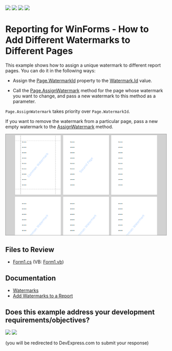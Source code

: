 <!-- default badges list -->
![](https://img.shields.io/endpoint?url=https://codecentral.devexpress.com/api/v1/VersionRange/128597141/23.2.2%2B)
[![](https://img.shields.io/badge/Open_in_DevExpress_Support_Center-FF7200?style=flat-square&logo=DevExpress&logoColor=white)](https://supportcenter.devexpress.com/ticket/details/E109)
[![](https://img.shields.io/badge/📖_How_to_use_DevExpress_Examples-e9f6fc?style=flat-square)](https://docs.devexpress.com/GeneralInformation/403183)
[![](https://img.shields.io/badge/💬_Leave_Feedback-feecdd?style=flat-square)](#does-this-example-address-your-development-requirementsobjectives)
<!-- default badges end -->
# Reporting for WinForms - How to Add Different Watermarks to Different Pages

This example shows how to assign a unique watermark to different report pages. You can do it in the following ways:

*  Assign the [Page.WatermarkId](https://docs.devexpress.com/CoreLibraries/DevExpress.XtraPrinting.Page.WatermarkId?v=23.2) property to the [Watermark.Id](https://docs.devexpress.com/CoreLibraries/DevExpress.XtraPrinting.Drawing.Watermark.Id?v=23.2) value. 

* Call the [Page.AssignWatermark](https://docs.devexpress.com/CoreLibraries/DevExpress.XtraPrinting.Page.AssignWatermark(DevExpress.XtraPrinting.Drawing.PageWatermark)) method for the page whose watermark you want to change, and pass a new watermark to this method as a parameter. 

`Page.AssignWatermark` takes priority over `Page.WatermarkId`.

If you want to remove the watermark from a particular page, pass a new empty watermark to the [AssignWatermark](https://docs.devexpress.com/CoreLibraries/DevExpress.XtraPrinting.Page.AssignWatermark(DevExpress.XtraPrinting.Drawing.PageWatermark)) method.

![Report with Different Watermark on Different Pages](/Images/different-watermark.png)

## Files to Review

* [Form1.cs](CS/Form1.cs) (VB: [Form1.vb](VB/Form1.vb))

## Documentation

- [Watermarks](https://docs.devexpress.com/WindowsForms/7225/controls-and-libraries/printing-exporting/concepts/miscellaneous/watermarks?v=23.2)
- [Add Watermarks to a Report](https://docs.devexpress.com/XtraReports/16128/detailed-guide-to-devexpress-reporting/add-extra-information/add-watermarks-to-a-report)

<!-- feedback -->
## Does this example address your development requirements/objectives?

[<img src="https://www.devexpress.com/support/examples/i/yes-button.svg"/>](https://www.devexpress.com/support/examples/survey.xml?utm_source=github&utm_campaign=reporting-winforms-watermark-different-pages&~~~was_helpful=yes) [<img src="https://www.devexpress.com/support/examples/i/no-button.svg"/>](https://www.devexpress.com/support/examples/survey.xml?utm_source=github&utm_campaign=reporting-winforms-watermark-different-pages&~~~was_helpful=no)

(you will be redirected to DevExpress.com to submit your response)
<!-- feedback end -->
